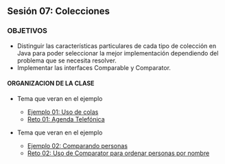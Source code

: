 ## Sesión 07: Colecciones

### OBJETIVOS 

- Distinguir las características particulares de cada tipo de colección en Java para poder seleccionar la mejor implementación dependiendo del problema que se necesita resolver.
- Implementar las interfaces Comparable y Comparator.

#### ORGANIZACION DE LA CLASE 

- Tema que veran en el ejemplo
	- [Ejemplo 01: Uso de colas](Ejemplo-01)
	- [Reto 01: Agenda Telefónica](Reto-01)

- Tema que veran en el ejemplo
	- [Ejemplo 02: Comparando personas](Ejemplo-02)
	- [Reto 02: Uso de Comparator para ordenar personas por nombre](Reto-02)
	
